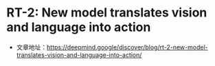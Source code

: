 # RT-2: New model translates vision and language into action
- 文章地址：https://deepmind.google/discover/blog/rt-2-new-model-translates-vision-and-language-into-action/
